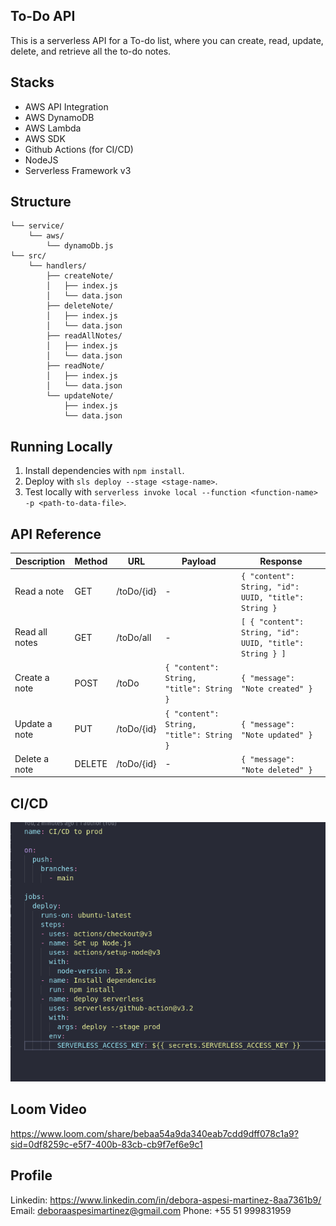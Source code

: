 ## To-Do API


This is a serverless API for a To-do list, where you can create, read, update, delete, and retrieve all the to-do notes.

## Stacks

- AWS API Integration
- AWS DynamoDB
- AWS Lambda
- AWS SDK
- Github Actions (for CI/CD)
- NodeJS
- Serverless Framework v3


## Structure


```
└── service/
    └── aws/
        └── dynamoDb.js
└── src/
    └── handlers/
        ├── createNote/
        │   ├── index.js
        │   └── data.json
        ├── deleteNote/
        │   ├── index.js
        │   └── data.json
        ├── readAllNotes/
        │   ├── index.js
        │   └── data.json
        ├── readNote/
        │   ├── index.js
        │   └── data.json
        └── updateNote/
            ├── index.js
            └── data.json
```

## Running Locally

1. Install dependencies with `npm install`.
2. Deploy with `sls deploy --stage <stage-name>`.
3. Test locally with `serverless invoke local --function <function-name> -p <path-to-data-file>`.

## API Reference

| Description   | Method | URL         | Payload     | Response     |
|---------------|--------|-------------|-------------|--------------|
| Read a note | GET    | /toDo/{id} | -           | `{ "content": String, "id": UUID, "title": String }` |
| Read all notes | GET    | /toDo/all      | -           | `[ { "content": String, "id": UUID, "title": String } ]` |
| Create a note | POST   | /toDo      | `{ "content": String, "title": String }` | `{ "message": "Note created" }` |
| Update a note | PUT    | /toDo/{id} | `{ "content": String, "title": String }` | `{ "message": "Note updated" }` |
| Delete a note | DELETE | /toDo/{id} | -           | `{ "message": "Note deleted" }` |

## CI/CD

![CI/CD Pipeline](image.png)

## Loom Video

https://www.loom.com/share/bebaa54a9da340eab7cdd9dff078c1a9?sid=0df8259c-e5f7-400b-83cb-cb9f7ef6e9c1

## Profile

Linkedin: https://www.linkedin.com/in/debora-aspesi-martinez-8aa7361b9/
Email: deboraaspesimartinez@gmail.com
Phone: +55 51 999831959